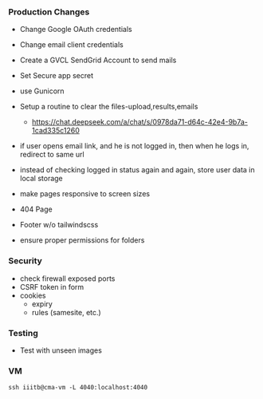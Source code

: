 ### Production Changes

- Change Google OAuth credentials
- Change email client credentials
- Create a GVCL SendGrid Account to send mails
- Set Secure app secret
- use Gunicorn
- Setup a routine to clear the files-upload,results,emails
  - https://chat.deepseek.com/a/chat/s/0978da71-d64c-42e4-9b7a-1cad335c1260

- if user opens email link, and he is not logged in, then when he logs in, redirect to same url
- instead of checking logged in status again and again, store user data in local storage


- make pages responsive to screen sizes
- 404 Page
- Footer w/o tailwindscss

- ensure proper permissions for folders

### Security
- check firewall exposed ports
- CSRF token in form
- cookies
  - expiry
  - rules (samesite, etc.)

### Testing
- Test with unseen images

### VM

`ssh iiitb@cma-vm -L 4040:localhost:4040`